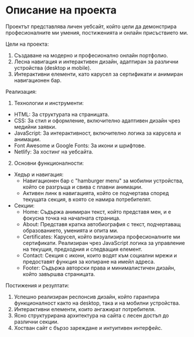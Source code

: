 # Описание на проекта

Проектът представлява личен уебсайт, който цели да демонстрира професионалните ми умения, постиженията и онлайн присъствието ми.

Цели на проекта:

1. Създаване на модерно и професионално онлайн портфолио.
2. Лесна навигация и интерактивен дизайн, адаптиран за различни устройства (desktop и mobile).
3. Интерактивни елементи, като карусел за сертификати и анимиран навигационен бар.

Реализация:

1. Технологии и инструменти:
- HTML: За структурата на страницата.
- CSS: За стил и оформление, включително адаптивен дизайн чрез медийни заявки.
- JavaScript: За интерактивност, включително логика за карусела и анимации.
- Font Awesome и Google Fonts: За икони и шрифтове.
- Netlify: За хостинг на уебсайта.

2. Основни функционалности:
- Хедър и навигация:
    - Навигационен бар с "hamburger menu" за мобилни устройства, който се разгръща и свива с плавни анимации.
    - Активен линк в навигацията, който се подчертава според текущата секция, в която се намира потребителят.
- Секции:
    - Home: Съдържа анимиран текст, който представя мен, и е фокусна точка на началната страница.
    - About: Представя кратка автобиография с текст, подчертаващ образованието, уменията и опита ми.
    - Certificates: Карусел, който визуализира професионалните ми сертификати. Реализиран чрез JavaScript логика за управление на текущия, предходния и следващия елемент.
    - Contact: Секция с икони, които водят към социални мрежи и предоставят функция за копиране на имейл адреса.
    - Footer: Съдържа авторски права и минималистичен дизайн, който завършва страницата.

Постижения и резултати:

1. Успешно реализиран респонсив дизайн, който гарантира функционалност както на desktop, така и на мобилни устройства.
2. Интерактивни елементи, които ангажират потребителя.
3. Ясно структурирана архитектура на сайта с лесен достъп до различни секции.
4. Хостван сайт с бързо зареждане и интуитивен интерфейс.